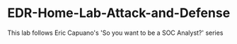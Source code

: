 # EDR-Home-Lab-Attack-and-Defense
This lab follows Eric Capuano's 'So you want to be a SOC Analyst?' series
